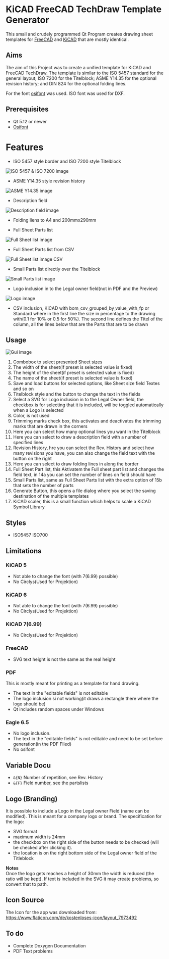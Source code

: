 # KiCAD FreeCAD TechDraw Template Generator

This small and crudely programmed Qt Program creates drawing sheet templates for [FreeCAD](https://freecad.org) and [KiCAD](https://kicad.org) that are mostly identical.

## Aims

The aim of this Project was to create a unified template for KiCAD and FreeCAD TechDraw. The template is similar to the ISO 5457 standard for the general layout; ISO 7200 for the Titelblock; ASME Y14.35 for the optional revision history; and DIN 824 for the optional folding lines. 

For the font [osifont](https://github.com/hikikomori82/osifont) was used. ISO font was used for DXF.

## Prerequisites

* Qt 5.12 or newer
* [Osifont](https://github.com/hikikomori82/osifont)

# Features

* ISO 5457 style border and ISO 7200 style Titelblock

![ISO 5457 & ISO 7200 image](Images/ISO5457_ISO7200_Demo.freecad.svg)


* ASME Y14.35 style revision history

![ASME Y14.35 image](Images/ASME_Y14-35_Demo.svg)


* Description field

![Description field image](Images/Description_Demo.svg)


* Folding liens to A4 and 200mmx290mm

* Full Sheet Parts list

![Full Sheet list image](Images/FullPartsList_Demo.svg)

* Full Sheet Parts list from CSV

![Full Sheet list image CSV ](Images/CSV_Partslist_Demo.svg)


* Small Parts list directly over the Titelblock

![Small Parts list image](Images/SmallPartsList_Demo.svg)


* Logo inclusion in to the Legal owner field(not in PDF and the Preview)

![Logo image](Images/Logo_Demo.svg)

* CSV inclusion, KiCAD with bom_csv_grouped_by_value_with_fp or Standard where in the first line the size in percentage to the drawing with(0.1 for 10% or 0.5 for 50%). The second line defines the Titel of the column,
all the lines below that are the Parts that are to be drawn


## Usage

![Gui image](Images/Gui.png)

1. Combobox to select presented Sheet sizes
1. The width of the sheet(if preset is selected value is fixed)
1. The height of the sheet(if preset is selected value is fixed)
1. The name of the sheet(if preset is selected value is fixed)
1. Save and load buttons for selected options, like Sheet size field Textes and so on
1. Titelblock style and the button to change the text in the fields
1. Select a SVG for Logo inclusion in to the Legal Owner field, the checkbox is for selecting that it is included, will be toggled automatically when a Logo is selected
1. Color, is not used
1. Trimming marks check box, this activates and deactivates the trimming marks that are drawn in the corners
1. Here you can select how many optional lines you want in the Titelblock
1. Here you can select to draw a description field with a number of specified lines
1. Revision History, hre you can select the Rev. History and select how many revisions you have, you can also change the field text with the button on the right
1. Here you can select to draw folding lines in along the border
1. Full Sheet Part list, this Aktivatem the Full sheet part list and changes the field text, in 14a you can set the number of lines on field should have
1. Small Parts list, same as Full Sheet Parts list with the extra option of 15b that sets the number of parts
1. Generate Button, this opens a file dialog where you select the saving destination of the multiple templates
1. KiCAD scaler, this is a small function which helps to scale a KiCAD Symbol Library

## Styles
- ISO5457 ISO700

## Limitations

### KiCAD 5

* Not able to change the font (with 7(6.99) possible)
* No Circlys(Used for Projektion)

### KiCAD 6

* Not able to change the font (with 7(6.99) possible)
* No Circlys(Used for Projektion)

### KiCAD 7(6.99)

* No Circlys(Used for Projektion)

### FreeCAD

* SVG text height is not the same as the real height

### PDF
This is mostly meant for printing as a template for hand drawing.

* The text in the "editable fields" is not editable
* The logo inclusion si not working(it draws a rectangle there where the logo should be)
* Qt includes random spaces under Windows

### Eagle 6.5 

* No logo inclusion.
* The text in the "editable fields" is not editable and need to be set before generation(in the PDF FIled)
* No osifont

## Variable Docu

* `&{N}` Number of repetition, see Rev. History
* `&{F}` Field number, see the partslists

## Logo (Branding)

It is possible to include a Logo in the Legal owner Field (name can be modified). This is meant for a company logo or brand. The specification for the logo: 

* SVG format
* maximum width is 24mm
* the checkbox on the right side of the button needs to be checked (will be checked after clicking it). 
* the location is on the right bottom side of the Legal owner field of the Titleblock 
 
**Notes**  
Once the logo gets reaches a height of 30mm the width is reduced (the ratio will be kept). If text is included in the SVG it may create problems, so convert that to path.

## Icon Source
The Icon for the app was downloaded from: https://www.flaticon.com/de/kostenloses-icon/layout_7973492


## To do

* Complete Doxygen Documentation
* PDF Text problems
